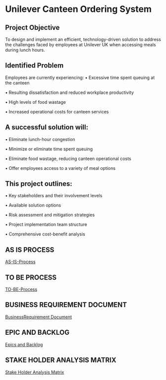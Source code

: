 # Unilever Canteen Ordering System
## Project Objective
To design and implement an efficient, technology-driven solution to address the challenges faced by employees at Unilever UK when accessing meals during lunch hours.

## Identified Problem
Employees are currently experiencing:
•	Excessive time spent queuing at the canteen

•	Resulting dissatisfaction and reduced workplace productivity

•	High levels of food wastage

•	Increased operational costs for canteen services

## A successful solution will:
•	Eliminate lunch-hour congestion

•	Minimize or eliminate time spent queuing

•	Eliminate food wastage, reducing canteen operational costs

•	Offer employees access to a variety of meal options

## This project outlines:
•	Key stakeholders and their involvement levels

•	Available solution options

•	Risk assessment and mitigation strategies

•	Project implementation team structure

•	Comprehensive cost-benefit analysis

## AS IS PROCESS

 <a href="https://github.com/OrevaAurecia/Business-Analysis-Project/blob/main/AS-IS%20Process.docx"> AS-IS-Process</a>

## TO BE PROCESS
 
 <a href="https://github.com/OrevaAurecia/Business-Analysis-Project/blob/main/To-Be%20Process.docx"> TO-BE-Process</a>

 ## BUSINESS REQUIREMENT DOCUMENT
 
 <a href="https://github.com/OrevaAurecia/Business-Analysis-Project/blob/main/Business%20Requirement%20Document.docx">BusinessRequirement Document</a>

## EPIC AND BACKLOG
 <a href="https://github.com/OrevaAurecia/Business-Analysis-Project/blob/main/Epics%20and%20Backlog.docx">Epics and Backlog</a>

## STAKE HOLDER ANALYSIS MATRIX

 <a href="https://github.com/OrevaAurecia/Business-Analysis-Project/blob/main/Stakeholder%20Analysis%20Matrix.docx"> Stake Holder Analysis Matrix</a>

